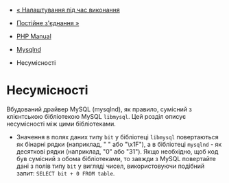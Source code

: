 - [« Налаштування під час виконання](mysqlnd.config.md)
- [Постійне з'єднання »](mysqlnd.persist.md)

- [PHP Manual](index.md)
- [Mysqlnd](book.mysqlnd.md)
- Несумісності

# Несумісності

Вбудований драйвер MySQL (mysqlnd), як правило, сумісний з
клієнтською бібліотекою MySQL `libmysql`. Цей розділ описує
несумісності між цими бібліотеками.

- Значення в полях даних типу `bit` у бібліотеці `libmysql`
повертаються як бінарні рядки (наприклад, " " або "\x1F"), а в
бібліотеці `mysqlnd` - як десяткові рядки (наприклад, "0" або
"31"). Якщо необхідно, щоб код був сумісний з обома
бібліотеками, то завжди з MySQL повертайте дані з полів типу
`bit` у вигляді чисел, використовуючи подібний запит:
`SELECT bit + 0 FROM table`.

